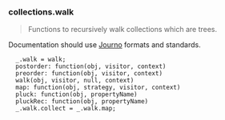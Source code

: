 ### collections.walk

> Functions to recursively walk collections which are trees.

Documentation should use [Journo](https://github.com/jashkenas/journo) formats and standards.

      _.walk = walk;
      postorder: function(obj, visitor, context)
      preorder: function(obj, visitor, context)
      walk(obj, visitor, null, context)
      map: function(obj, strategy, visitor, context)
      pluck: function(obj, propertyName)
      pluckRec: function(obj, propertyName)
      _.walk.collect = _.walk.map;


